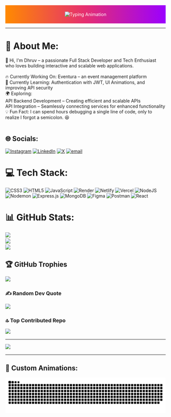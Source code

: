 <div align="center" style="background: linear-gradient(90deg, #ff8a00, #e52e71, #9b00ff); color: white; padding: 20px 0;">
  <img src="https://readme-typing-svg.herokuapp.com?font=Fira+Code&size=35&pause=500&color=F7F7F7&center=true&vCenter=true&width=700&height=60&lines=Welcome+to+My+GitHub+Profile!;Hi+there+%F0%9F%91%8B%2C+I'm+Dhruv+Sonagra!;🚀+Full-Stack+Developer;🎮+Game+Enthusiast;💻+Problem+Solver+%26+Creator" alt="Typing Animation" />
</div>

---

# 💫 About Me:
👋 Hi, I'm Dhruv – a passionate Full Stack Developer and Tech Enthusiast who loves building interactive and scalable web applications.<br><br>🔥 Currently Working On: Eventura – an event management platform<br>🎯 Currently Learning: Authentication with JWT, UI Animations, and improving API security<br>🌍 Exploring:<br>API Backend Development – Creating efficient and scalable APIs<br>API Integration – Seamlessly connecting services for enhanced functionality<br>💡 Fun Fact: I can spend hours debugging a single line of code, only to realize I forgot a semicolon. 😆<br><br>


## 🌐 Socials:
[![Instagram](https://img.shields.io/badge/Instagram-%23E4405F.svg?logo=Instagram&logoColor=white)](https://instagram.com/dhruvvv_23_) [![LinkedIn](https://img.shields.io/badge/LinkedIn-%230077B5.svg?logo=linkedin&logoColor=white)](https://linkedin.com/in/dhruv-sonagra-995144321) [![X](https://img.shields.io/badge/X-black.svg?logo=X&logoColor=white)](https://x.com/dhruvvv_23_) [![email](https://img.shields.io/badge/Email-D14836?logo=gmail&logoColor=white)](mailto:dhruv.sonagra.cg@gmail.com) 

# 💻 Tech Stack:
![CSS3](https://img.shields.io/badge/css3-%231572B6.svg?style=for-the-badge&logo=css3&logoColor=white) ![HTML5](https://img.shields.io/badge/html5-%23E34F26.svg?style=for-the-badge&logo=html5&logoColor=white) ![JavaScript](https://img.shields.io/badge/javascript-%23323330.svg?style=for-the-badge&logo=javascript&logoColor=%23F7DF1E) ![Render](https://img.shields.io/badge/Render-%46E3B7.svg?style=for-the-badge&logo=render&logoColor=white) ![Netlify](https://img.shields.io/badge/netlify-%23000000.svg?style=for-the-badge&logo=netlify&logoColor=#00C7B7) ![Vercel](https://img.shields.io/badge/vercel-%23000000.svg?style=for-the-badge&logo=vercel&logoColor=white) ![NodeJS](https://img.shields.io/badge/node.js-6DA55F?style=for-the-badge&logo=node.js&logoColor=white) ![Nodemon](https://img.shields.io/badge/NODEMON-%23323330.svg?style=for-the-badge&logo=nodemon&logoColor=%BBDEAD) ![Express.js](https://img.shields.io/badge/express.js-%23404d59.svg?style=for-the-badge&logo=express&logoColor=%2361DAFB) ![MongoDB](https://img.shields.io/badge/MongoDB-%234ea94b.svg?style=for-the-badge&logo=mongodb&logoColor=white) ![Figma](https://img.shields.io/badge/figma-%23F24E1E.svg?style=for-the-badge&logo=figma&logoColor=white) ![Postman](https://img.shields.io/badge/Postman-FF6C37?style=for-the-badge&logo=postman&logoColor=white) ![React](https://img.shields.io/badge/react-%2320232a.svg?style=for-the-badge&logo=react&logoColor=%2361DAFB)
# 📊 GitHub Stats:
![](https://github-readme-stats.vercel.app/api?username=dhruv2311-dot&theme=dark&hide_border=false&include_all_commits=false&count_private=false)<br/>
![](https://github-readme-streak-stats.herokuapp.com/?user=dhruv2311-dot&theme=dark&hide_border=false)<br/>
![](https://github-readme-stats.vercel.app/api/top-langs/?username=dhruv2311-dot&theme=dark&hide_border=false&include_all_commits=false&count_private=false&layout=compact)

## 🏆 GitHub Trophies
![](https://github-profile-trophy.vercel.app/?username=dhruv2311-dot&theme=radical&no-frame=false&no-bg=true&margin-w=4)

### ✍️ Random Dev Quote
![](https://quotes-github-readme.vercel.app/api?type=horizontal&theme=radical)

### 🔝 Top Contributed Repo
![](https://github-contributor-stats.vercel.app/api?username=dhruv2311-dot&limit=5&theme=dark&combine_all_yearly_contributions=true)

---
[![](https://visitcount.itsvg.in/api?id=dhruv2311-dot&icon=0&color=0)](https://visitcount.itsvg.in)


---
## 🎨 Custom Animations:
<div align="center">
  <img src="https://raw.githubusercontent.com/Platane/snk/output/github-contribution-grid-snake.svg" alt="Snake Animation" />
</div>
